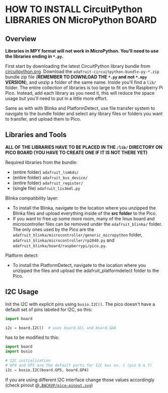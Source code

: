 # HOW TO INSTALL CircuitPython LIBRARIES ON MicroPython BOARD

## Overview

**Libraries in MPY format will not work in MicroPython. You'll need to use the libraries ending in `*.py`.**

First start by downloading the latest CircuitPython library bundle from [circuitpython.org](https://circuitpython.org/libraries).
Download the `adafruit-circuitpython-bundle-py-*.zip` bundle zip file (**REMEMBER TO DOWNLOAD THE `*.py` and not `*.mpy` VERSION**), and unzip a folder of the same name. Inside you'll find a `lib/` folder. The entire collection of libraries is too large to fit on the Raspberry Pi Pico. Instead, add each library as you need it, this will reduce the space usage but you'll need to put in a little more effort.

Same as with with Blinka and PlatformDetect, use file transfer system to navigate to the bundle folder and select any library files or folders you want to transfer, and upload them to Pico.

## Libraries and Tools

**ALL OF THE LIBRARIES HAVE TO BE PLACED IN THE `/lib/` DIRECTORY
ON PICO BOARD (YOU HAVE TO CREATE ONE IF IT IS NOT THERE YET)**

Required libraries from the bundle:

- (entire folder) `adafruit_lsm6ds/`
- (entire folder) `adafruit_bus_device/`
- (entire folder) `adafruit_register/`
- (single file) `adafruit_lis3mdl.py`

Blinka compatibility layer:

- To install the Blinka, navigate to the location where you unzipped the Blinka files and upload everything inside of the **src folder** to the Pico.
- If you want to free up some more room, many of the linux board and microcontroller files can be removed under the `adafruit_blinka/` folder. The only ones used by the Pico are the `adafruit_blinka/microcontroller/generic_micropython` folder, `adafruit_blinka/microcontroller/rp2040.py` and `adafruit_blinka/board/raspberrypi/pico.py`.

Platform detect:

- To install the PlatformDetect, navigate to the location where you unzipped the files and upload the adafruit_platformdetect folder to the Pico.

## I2C Usage

Init the I2C with explicit pins using `busio.I2C()`. The pico doesn't have a default set of pins labeled for I2C, so this:

```python
import board

i2c = board.I2C()  # uses board.SCL and board.SDA
```

has to be modified to this:

```python
import board
import busio

# I2C initialization
# GP4 and GP5 are the default ports for I2C bus no. 1 (pin 6 & 7)
i2c = busio.I2C(board.GP5, board.GP4)
```

If you are using different I2C interface change those values accordingly (check pinout @[`.BACKUP/pico-pinout.svg`](../pico-pinout.svg))
